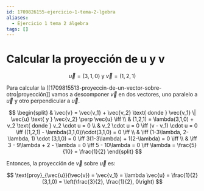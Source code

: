 ```yaml
---
id: 1709826155-ejercicio-1-tema-2-lgebra
aliases:
  - Ejercicio 1 tema 2 álgebra
tags: []
---
```


# Calcular la proyección de u y v

$$
\vec{u} = (3,1,0) \text{ y } \vec{v} = (1,2,1)
$$

Para calcular la [[1709815513-proyeccin-de-un-vector-sobre-otro|proyección]] vamos a descomponer $\vec{v}$ en dos vectores, uno paralelo a $\vec{u}$ y otro perpendicular a $\vec{u}$.

$$
\begin{split}
    & \vec{v} = \vec{v_1} + \vec{v_2} \text{ donde } \vec{v_1} \| \vec{u} \text{ y } \vec{v_2} \perp \vec{u} \iff \\
    & (1,2,1) = \lambda(3,1,0) + v_2 \text{ donde } v_2 \cdot u = 0 \\
    & v_2 \cdot u = 0 \iff (v - v_1) \cdot u = 0 \iff ((1,2,1) - \lambda(3,1,0))\cdot(3,1,0) = 0 \iff \\
    & \iff (1-3\lambda, 2-\lambda, 1) \cdot (3,1,0) = 0 \iff 3(1-3\lambda) + 1(2-\lambda) = 0 \iff \\
    & \iff 3 - 9\lambda + 2 - \lambda = 0 \iff 5 - 10\lambda = 0 \iff \lambda = \frac{5}{10} = \frac{1}{2}
\end{split}
$$

Entonces, la proyección de $\vec{v}$ sobre $\vec{u}$ es:

$$
\text{proy}_{\vec{u}}(\vec{v}) = \vec{v_1} = \lambda \vec{u} = \frac{1}{2}(3,1,0) = \left(\frac{3}{2}, \frac{1}{2}, 0\right)
$$
